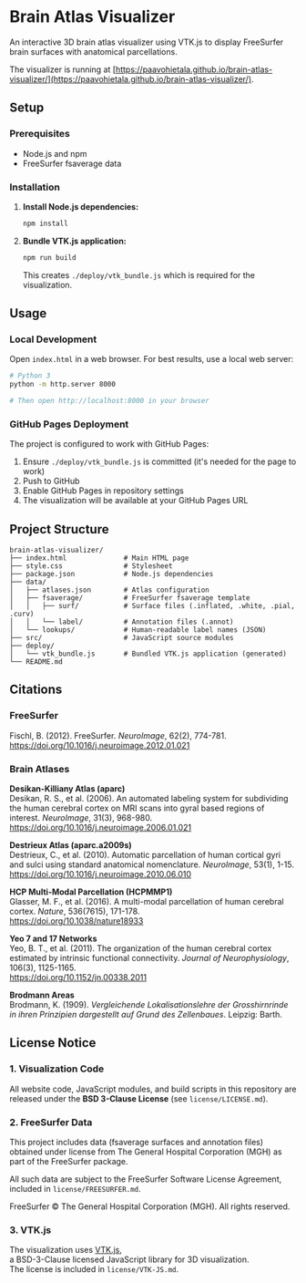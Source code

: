# Brain Atlas Visualizer

An interactive 3D brain atlas visualizer using VTK.js to display FreeSurfer brain surfaces with anatomical parcellations.

The visualizer is running at [https://paavohietala.github.io/brain-atlas-visualizer/](https://paavohietala.github.io/brain-atlas-visualizer/).

## Setup

### Prerequisites

- Node.js and npm
- FreeSurfer fsaverage data

### Installation

1. **Install Node.js dependencies:**
   ```bash
   npm install
   ```

2. **Bundle VTK.js application:**
   ```bash
   npm run build
   ```
   
   This creates `./deploy/vtk_bundle.js` which is required for the visualization.

## Usage

### Local Development

Open `index.html` in a web browser. For best results, use a local web server:

```bash
# Python 3
python -m http.server 8000

# Then open http://localhost:8000 in your browser
```

### GitHub Pages Deployment

The project is configured to work with GitHub Pages:

1. Ensure `./deploy/vtk_bundle.js` is committed (it's needed for the page to work)
2. Push to GitHub
3. Enable GitHub Pages in repository settings
4. The visualization will be available at your GitHub Pages URL

## Project Structure

```
brain-atlas-visualizer/
├── index.html              # Main HTML page
├── style.css               # Stylesheet
├── package.json            # Node.js dependencies
├── data/
│   ├── atlases.json        # Atlas configuration
│   ├── fsaverage/          # FreeSurfer fsaverage template
│   │   ├── surf/           # Surface files (.inflated, .white, .pial, .curv)
│   │   └── label/          # Annotation files (.annot)
│   └── lookups/            # Human-readable label names (JSON)
├── src/                    # JavaScript source modules
├── deploy/
│   └── vtk_bundle.js       # Bundled VTK.js application (generated)
└── README.md
```

## Citations

### FreeSurfer
Fischl, B. (2012). FreeSurfer. *NeuroImage*, 62(2), 774-781.  
https://doi.org/10.1016/j.neuroimage.2012.01.021

### Brain Atlases

**Desikan-Killiany Atlas (aparc)**  
Desikan, R. S., et al. (2006). An automated labeling system for subdividing the human cerebral cortex on MRI scans into gyral based regions of interest. *NeuroImage*, 31(3), 968-980.  
https://doi.org/10.1016/j.neuroimage.2006.01.021

**Destrieux Atlas (aparc.a2009s)**  
Destrieux, C., et al. (2010). Automatic parcellation of human cortical gyri and sulci using standard anatomical nomenclature. *NeuroImage*, 53(1), 1-15.  
https://doi.org/10.1016/j.neuroimage.2010.06.010

**HCP Multi-Modal Parcellation (HCPMMP1)**  
Glasser, M. F., et al. (2016). A multi-modal parcellation of human cerebral cortex. *Nature*, 536(7615), 171-178.  
https://doi.org/10.1038/nature18933

**Yeo 7 and 17 Networks**  
Yeo, B. T., et al. (2011). The organization of the human cerebral cortex estimated by intrinsic functional connectivity. *Journal of Neurophysiology*, 106(3), 1125-1165.  
https://doi.org/10.1152/jn.00338.2011

**Brodmann Areas**  
Brodmann, K. (1909). *Vergleichende Lokalisationslehre der Grosshirnrinde in ihren Prinzipien dargestellt auf Grund des Zellenbaues*. Leipzig: Barth.

## License Notice

### 1. Visualization Code
All website code, JavaScript modules, and build scripts in this repository are released under the **BSD 3-Clause License** (see `license/LICENSE.md`).

### 2. FreeSurfer Data
This project includes data (fsaverage surfaces and annotation files) obtained under license from
The General Hospital Corporation (MGH) as part of the FreeSurfer package.

All such data are subject to the FreeSurfer Software License Agreement, included in `license/FREESURFER.md`.

FreeSurfer © The General Hospital Corporation (MGH). All rights reserved.

### 3. VTK.js
The visualization uses [VTK.js](https://kitware.github.io/vtk-js/),  
a BSD-3-Clause licensed JavaScript library for 3D visualization.  
The license is included in `license/VTK-JS.md`.
